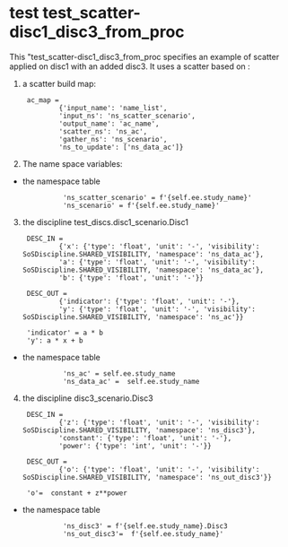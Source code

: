 # test test_scatter-disc1_disc3_from_proc
This "test_scatter-disc1_disc3_from_proc specifies an example of scatter applied on disc1 with an added disc3.
It uses a scatter based on :

1) a scatter build map:

		ac_map = 
				{'input_name': 'name_list',
				'input_ns': 'ns_scatter_scenario',
				'output_name': 'ac_name',
				'scatter_ns': 'ns_ac',
				'gather_ns': 'ns_scenario',
				'ns_to_update': ['ns_data_ac']}
				
2) The name space variables:
- the namespace table 

				'ns_scatter_scenario' = f'{self.ee.study_name}'
				'ns_scenario' = f'{self.ee.study_name}'

3) the discipline test_discs.disc1_scenario.Disc1

		DESC_IN = 
				{'x': {'type': 'float', 'unit': '-', 'visibility': SoSDiscipline.SHARED_VISIBILITY, 'namespace': 'ns_data_ac'},
				'a': {'type': 'float', 'unit': '-', 'visibility': SoSDiscipline.SHARED_VISIBILITY, 'namespace': 'ns_data_ac'},
				'b': {'type': 'float', 'unit': '-'}}

		DESC_OUT =
				{'indicator': {'type': 'float', 'unit': '-'},
				'y': {'type': 'float', 'unit': '-', 'visibility': SoSDiscipline.SHARED_VISIBILITY, 'namespace': 'ns_ac'}}
	
		'indicator' = a * b
		'y': a * x + b
- the namespace table 

				'ns_ac' = self.ee.study_name
				'ns_data_ac' =  self.ee.study_name


4) the discipline disc3_scenario.Disc3

		DESC_IN = 
				{'z': {'type': 'float', 'unit': '-', 'visibility': SoSDiscipline.SHARED_VISIBILITY, 'namespace': 'ns_disc3'},
				'constant': {'type': 'float', 'unit': '-'},
				'power': {'type': 'int', 'unit': '-'}}

		DESC_OUT =
				{'o': {'type': 'float', 'unit': '-', 'visibility': SoSDiscipline.SHARED_VISIBILITY, 'namespace': 'ns_out_disc3'}}
	
		'o'=  constant + z**power
		
- the namespace table 

				'ns_disc3' = f'{self.ee.study_name}.Disc3
				'ns_out_disc3'=  f'{self.ee.study_name}'